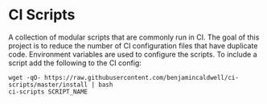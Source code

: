 # CI Scripts

A collection of modular scripts that are commonly run in CI. The goal of this project is to reduce the number of CI configuration files that have duplicate code. Environment variables are used to configure the scripts. To include a script add the following to the CI config:


```
wget -qO- https://raw.githubusercontent.com/benjamincaldwell/ci-scripts/master/install | bash
ci-scripts SCRIPT_NAME
```

<!--Since this allows remove code execuation in the CI environment, it is suggested that this repo is forked so -->
